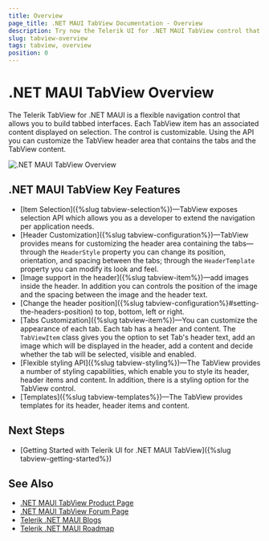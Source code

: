 ```yaml
---
title: Overview
page_title: .NET MAUI TabView Documentation - Overview
description: Try now the Telerik UI for .NET MAUI TabView control that allows you to build tabbed interfaces.
slug: tabview-overview
tags: tabview, overview
position: 0
---
```


# .NET MAUI TabView Overview

The Telerik TabView for .NET MAUI is a flexible navigation control that allows you to build tabbed interfaces. Each TabView item has an associated content displayed on selection. The control is customizable. Using the API you can customize the TabView header area that contains the tabs and the TabView content.

![.NET MAUI TabView Overview](images/tabview-overview.png) 

## .NET MAUI TabView Key Features

* [Item Selection]({%slug tabview-selection%})&mdash;TabView exposes selection API which allows you as a developer to extend the navigation per application needs.
* [Header Customization]({%slug tabview-configuration%})&mdash;TabView provides means for customizing the header area containing the tabs—through the `HeaderStyle` property you can change its position, orientation, and spacing between the tabs; through the `HeaderTemplate` property you can modify its look and feel.
* [Image support in the header]({%slug tabview-item%})&mdash;add images inside the header. In addition you can controls the position of the image and the spacing between the image and the header text.
* [Change the header position]({%slug tabview-configuration%}#setting-the-headers-position) to top, bottom, left or right. 
* [Tabs Customization]({%slug tabview-item%})&mdash;You can customize the appearance of each tab. Each tab has a header and content. The `TabViewItem` class gives you the option to set Tab's header text, add an image which will be displayed in the header, add a content and decide whether the tab will be selected, visible and enabled.
* [Flexible styling API]({%slug tabview-styling%})&mdash;The TabView provides a number of styling capabilities, which enable you to style its header, header items and content. In addition, there is a styling option for the TabView control.
* [Templates]({%slug tabview-templates%})&mdash;The TabView provides templates for its header, header items and content. 

## Next Steps

- [Getting Started with Telerik UI for .NET MAUI TabView]({%slug tabview-getting-started%})

## See Also

- [.NET MAUI TabView Product Page](https://www.telerik.com/maui-ui/tabview)
- [.NET MAUI TabView Forum Page](https://www.telerik.com/forums/maui?tagId=1871)
- [Telerik .NET MAUI Blogs](https://www.telerik.com/blogs/mobile-net-maui)
- [Telerik .NET MAUI Roadmap](https://www.telerik.com/support/whats-new/maui-ui/roadmap)

